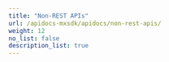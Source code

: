 ```yaml
---
title: "Non-REST APIs"
url: /apidocs-mxsdk/apidocs/non-rest-apis/
weight: 12
no_list: false 
description_list: true
---
```


